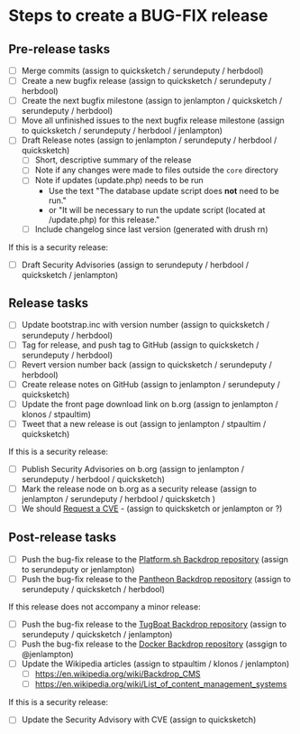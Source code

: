 Steps to create a BUG-FIX release
==================================


## Pre-release tasks

- [ ] Merge commits (assign to quicksketch / serundeputy / herbdool)
- [ ] Create a new bugfix release (assign to quicksketch / serundeputy / herbdool)
- [ ] Create the next bugfix milestone (assign to jenlampton / quicksketch / serundeputy / herbdool)
- [ ] Move all unfinished issues to the next bugfix release milestone (assign to quicksketch / serundeputy / herbdool / jenlampton)
- [ ] Draft Release notes (assign to jenlampton / serundeputy / herbdool / quicksketch)
  - [ ] Short, descriptive summary of the release
  - [ ] Note if any changes were made to files outside the `core` directory
  - [ ] Note if updates (update.php) needs to be run
    - Use the text "The database update script does **not** need to be run."
    - or "It will be necessary to run the update script (located at /update.php) for this release."
  - [ ] Include changelog since last version (generated with drush rn)

If this is a security release:
- [ ] Draft Security Advisories (assign to serundeputy / herbdool / quicksketch / jenlampton)

## Release tasks

- [ ] Update bootstrap.inc with version number (assign to quicksketch / serundeputy / herbdool)
- [ ] Tag for release, and push tag to GitHub (assign to quicksketch / serundeputy / herbdool)
- [ ] Revert version number back (assign to quicksketch / serundeputy / herbdool)
- [ ] Create release notes on GitHub (assign to jenlampton / serundeputy / quicksketch)
- [ ] Update the front page download link on b.org (assign to jenlampton / klonos / stpaultim)
- [ ] Tweet that a new release is out (assign to jenlampton / stpaultim / quicksketch)

If this is a security release:
- [ ] Publish Security Advisories on b.org (assign to jenlampton / serundeputy / herbdool / quicksketch)
- [ ] Mark the release node on b.org as a security release (assign to jenlampton / serundeputy / herbdool / quicksketch )
- [ ] We should [Request a CVE](https://github.com/backdrop/backdrop-issues/blob/master/procedures/security--request-cve.md) - (assign to quicksketch or jenlampton or ?)

## Post-release tasks

- [ ] Push the bug-fix release to the [Platform.sh Backdrop repository](https://github.com/platformsh/platformsh-example-backdrop) (assign to serundeputy or jenlampton)
- [ ] Push the bug-fix release to the [Pantheon Backdrop repository](https://github.com/backdrop-ops/backdrop-pantheon) (assign to serundeputy / quicksketch / herbdool)

If this release does not accompany a minor release:
- [ ] Push the bug-fix release to the [TugBoat Backdrop repository](https://github.com/backdrop-ops/backdrop-tugboat) (assign to serundeputy / quicksketch / jenlampton)
- [ ] Push the bug-fix release to the [Docker Backdrop repository](https://github.com/docker-library/official-images/blob/master/library/backdrop) (assgign to @jenlampton)
- [ ] Update the Wikipedia articles (assign to stpaultim / klonos / jenlampton)
  - [ ] https://en.wikipedia.org/wiki/Backdrop_CMS
  - [ ] https://en.wikipedia.org/wiki/List_of_content_management_systems

If this is a security release:
- [ ] Update the Security Advisory with CVE (assign to quicksketch)
